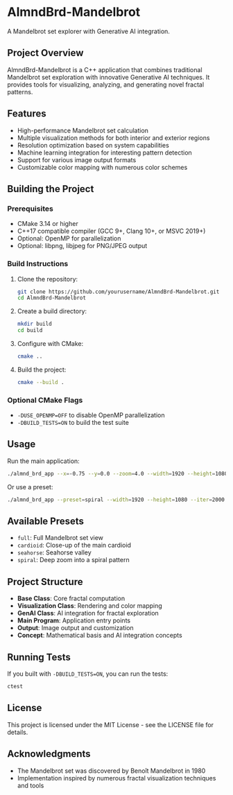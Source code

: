 # AlmndBrd-Mandelbrot

A Mandelbrot set explorer with Generative AI integration.

## Project Overview

AlmndBrd-Mandelbrot is a C++ application that combines traditional Mandelbrot set exploration with innovative Generative AI techniques. It provides tools for visualizing, analyzing, and generating novel fractal patterns.

## Features

- High-performance Mandelbrot set calculation
- Multiple visualization methods for both interior and exterior regions
- Resolution optimization based on system capabilities
- Machine learning integration for interesting pattern detection
- Support for various image output formats
- Customizable color mapping with numerous color schemes

## Building the Project

### Prerequisites

- CMake 3.14 or higher
- C++17 compatible compiler (GCC 9+, Clang 10+, or MSVC 2019+)
- Optional: OpenMP for parallelization
- Optional: libpng, libjpeg for PNG/JPEG output

### Build Instructions

1. Clone the repository:
   ```bash
   git clone https://github.com/yourusername/AlmndBrd-Mandelbrot.git
   cd AlmndBrd-Mandelbrot
   ```

2. Create a build directory:
   ```bash
   mkdir build
   cd build
   ```

3. Configure with CMake:
   ```bash
   cmake ..
   ```

4. Build the project:
   ```bash
   cmake --build .
   ```

### Optional CMake Flags

- `-DUSE_OPENMP=OFF` to disable OpenMP parallelization
- `-DBUILD_TESTS=ON` to build the test suite

## Usage

Run the main application:

```bash
./almnd_brd_app --x=-0.75 --y=0.0 --zoom=4.0 --width=1920 --height=1080 --iter=1000 --out=my_fractal
```

Or use a preset:

```bash
./almnd_brd_app --preset=spiral --width=1920 --height=1080 --iter=2000
```

## Available Presets

- `full`: Full Mandelbrot set view
- `cardioid`: Close-up of the main cardioid
- `seahorse`: Seahorse valley
- `spiral`: Deep zoom into a spiral pattern

## Project Structure

- **Base Class**: Core fractal computation
- **Visualization Class**: Rendering and color mapping
- **GenAI Class**: AI integration for fractal exploration
- **Main Program**: Application entry points
- **Output**: Image output and customization
- **Concept**: Mathematical basis and AI integration concepts

## Running Tests

If you built with `-DBUILD_TESTS=ON`, you can run the tests:

```bash
ctest
```

## License

This project is licensed under the MIT License - see the LICENSE file for details.

## Acknowledgments

- The Mandelbrot set was discovered by Benoît Mandelbrot in 1980
- Implementation inspired by numerous fractal visualization techniques and tools